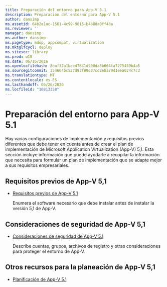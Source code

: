 ```yaml
---
title: Preparación del entorno para App-V 5.1
description: Preparación del entorno para App-V 5.1
author: dansimp
ms.assetid: 64b2e1ac-1561-4c99-9815-b4688a0ff48a
ms.reviewer: ''
manager: dansimp
ms.author: dansimp
ms.pagetype: mdop, appcompat, virtualization
ms.mktglfcycl: deploy
ms.sitesec: library
ms.prod: w10
ms.date: 06/16/2016
ms.openlocfilehash: 8eaf32a1bee47841d990da5b664fa7275459b4a5
ms.sourcegitcommit: 354664bc527d93f80687cd2eba70d1eea024c7c3
ms.translationtype: MT
ms.contentlocale: es-ES
ms.lasthandoff: 06/26/2020
ms.locfileid: "10813358"
---
```

# Preparación del entorno para App-V 5.1


Hay varias configuraciones de implementación y requisitos previos diferentes que debe tener en cuenta antes de crear el plan de implementación de Microsoft Application Virtualization (App-V) 5,1. Esta sección incluye información que puede ayudarle a recopilar la información que necesita para formular un plan de implementación que se adapte mejor a sus requisitos empresariales.

## Requisitos previos de App-V 5,1


-   [Requisitos previos de App-V 5.1](app-v-51-prerequisites.md)

    Enumera el software necesario que debe instalar antes de instalar la versión 5,1 de App-V.

## Consideraciones de seguridad de App-V 5,1


-   [Consideraciones de seguridad de App-V 5.1](app-v-51-security-considerations.md)

    Describe cuentas, grupos, archivos de registro y otras consideraciones para proteger el entorno de App-V.






## <a href="" id="other-resources-for-app-v-5-1-planning-"></a>Otros recursos para la planeación de App-V 5,1


-   [Planificación de App-V 5.1](planning-for-app-v-51.md)

 

 






